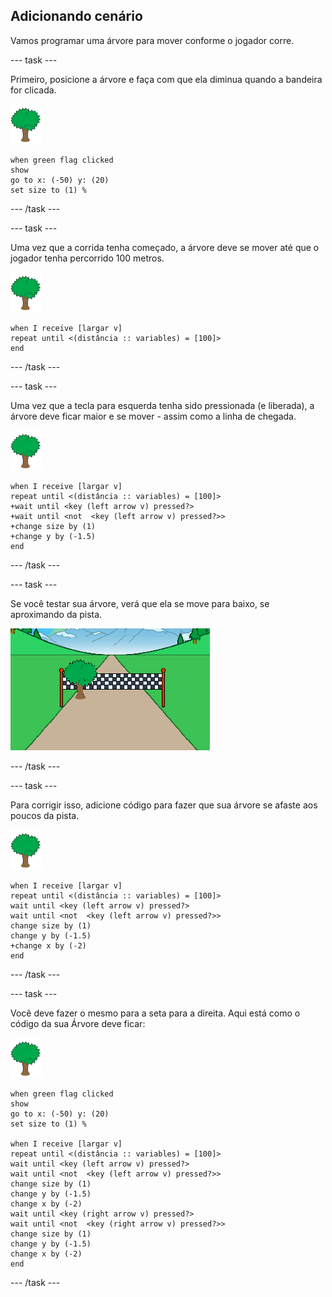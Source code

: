 ## Adicionando cenário

Vamos programar uma árvore para mover conforme o jogador corre.

--- task ---

Primeiro, posicione a árvore e faça com que ela diminua quando a bandeira for clicada.

![ator árvore](images/tree-sprite.png)

```blocks3
when green flag clicked
show
go to x: (-50) y: (20)
set size to (1) %
```

--- /task ---


--- task ---

Uma vez que a corrida tenha começado, a árvore deve se mover até que o jogador tenha percorrido 100 metros.

![ator árvore](images/tree-sprite.png)

```blocks3
when I receive [largar v]
repeat until <(distância :: variables) = [100]>
end

```

--- /task ---

--- task ---

Uma vez que a tecla para esquerda tenha sido pressionada (e liberada), a árvore deve ficar maior e se mover - assim como a linha de chegada.

![ator árvore](images/tree-sprite.png)

```blocks3
when I receive [largar v]
repeat until <(distância :: variables) = [100]>
+wait until <key (left arrow v) pressed?>
+wait until <not  <key (left arrow v) pressed?>>
+change size by (1)
+change y by (-1.5)
end
```

--- /task ---

--- task ---

Se você testar sua árvore, verá que ela se move para baixo, se aproximando da pista.

![árvore se aproximando da pista](images/sprint-tree-bug.png)

--- /task ---

--- task ---

Para corrigir isso, adicione código para fazer que sua árvore se afaste aos poucos da pista.

![ator árvore](images/tree-sprite.png)

```blocks3
when I receive [largar v]
repeat until <(distância :: variables) = [100]>
wait until <key (left arrow v) pressed?>
wait until <not  <key (left arrow v) pressed?>>
change size by (1)
change y by (-1.5)
+change x by (-2)
end
```

--- /task ---

--- task ---

Você deve fazer o mesmo para a seta para a direita. Aqui está como o código da sua Árvore deve ficar:

![ator árvore](images/tree-sprite.png)

```blocks3
when green flag clicked
show
go to x: (-50) y: (20)
set size to (1) %

when I receive [largar v]
repeat until <(distância :: variables) = [100]>
wait until <key (left arrow v) pressed?>
wait until <not  <key (left arrow v) pressed?>>
change size by (1)
change y by (-1.5)
change x by (-2)
wait until <key (right arrow v) pressed?>
wait until <not  <key (right arrow v) pressed?>>
change size by (1)
change y by (-1.5)
change x by (-2)
end
```

--- /task ---

